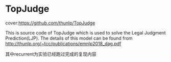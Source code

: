 # TopJudge  

cover:https://github.com/thunlp/TopJudge

This is source code of TopJudge which is used to solve the Legal Judgment Prediction(LJP). The details of this model can be found from <a href="http://thunlp.org/~tcc/publications/emnlp2018_dag.pdf" target="_blank">http://thunlp.org/~tcc/publications/emnlp2018_dag.pdf</a>



其中recurrent为实验已经跑过完成的复现内容
